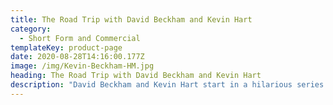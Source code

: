 ```yaml
---
title: The Road Trip with David Beckham and Kevin Hart
category:
  - Short Form and Commercial
templateKey: product-page
date: 2020-08-28T14:16:00.177Z
image: /img/Kevin-Beckham-HM.jpg
heading: The Road Trip with David Beckham and Kevin Hart
description: "David Beckham and Kevin Hart start in a hilarious series of ads for H&M.\t\t\t\t"
---
```


